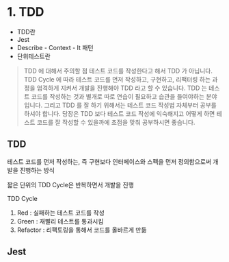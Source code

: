# 1. TDD

- TDD란
- Jest
- Describe - Context - It 패턴
- 단위테스트란

> TDD 에 대해서 주의할 점
테스트 코드를 작성한다고 해서 TDD 가 아닙니다.
TDD Cycle 에 따라 테스트 코드를 먼저 작성하고, 구현하고, 리팩터링 하는 과정을 엄격하게 지켜서 개발을 진행해야 TDD 라고 할 수 있습니다.
TDD 는 테스트 코드를 작성하는 것과 별개로 따로 연습이 필요하고 습관을 들여야하는 분야 입니다. 그리고 TDD 를 잘 하기 위해서는 테스트 코드 작성법 자체부터 공부를 하셔야 합니다.
당장은 TDD 보다 테스트 코드 작성에 익숙해지고 어떻게 하면 테스트 코드를 잘 작성할 수 있을까에 초점을 맞춰 공부하시면 좋습니다.

## TDD

테스트 코드를 먼저 작성하는, 즉 구현보다 인터페이스와 스펙을 먼저 정의함으로써 개발을 진행하는 방식

짧은 단위의 TDD Cycle은 반복하면서 개발을 진행

TDD Cycle

1. Red : 실패하는 테스트 코드를 작성
2. Green : 재빨리 테스트를 통과시킴
3. Refactor : 리팩토링을 통해서 코드를 올바르게 만듦

<!-- https://media.fastcampus.co.kr/knowledge/dev/tdd/ -->

## Jest

<!-- https://www.daleseo.com/jest-basic/ -->